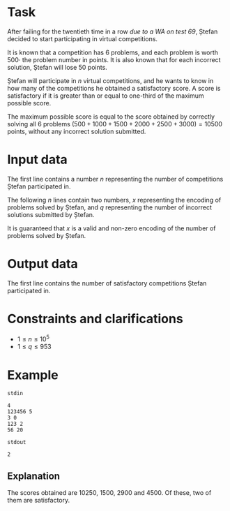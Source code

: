 # Task

After failing for the twentieth time in a row *due to a WA on test 69*, Ștefan decided to start participating in virtual competitions.

It is known that a competition has $6$ problems, and each problem is worth $500 \cdot$ the problem number in points. It is also known that for each incorrect solution, Ștefan will lose $50$ points.

Ștefan will participate in $n$ virtual competitions, and he wants to know in how many of the competitions he obtained a satisfactory score. A score is satisfactory if it is greater than or equal to one-third of the maximum possible score.

The maximum possible score is equal to the score obtained by correctly solving all $6$ problems $(500 + 1000 + 1500 + 2000 + 2500 + 3000) = 10500$ points, without any incorrect solution submitted.

# Input data

The first line contains a number $n$ representing the number of competitions Ștefan participated in.

The following $n$ lines contain two numbers, $x$ representing the encoding of problems solved by Ștefan, and $q$ representing the number of incorrect solutions submitted by Ștefan.

It is guaranteed that $x$ is a valid and non-zero encoding of the number of problems solved by Ștefan.

# Output data

The first line contains the number of satisfactory competitions Ștefan participated in.

# Constraints and clarifications

* $1 \leq n \leq 10^5$
* $1 \leq q \leq 953$

# Example

`stdin`
```
4
123456 5
3 0
123 2
56 20
```

`stdout`
```
2
```

## Explanation

The scores obtained are $10250$, $1500$, $2900$ and $4500$. Of these, two of them are satisfactory.